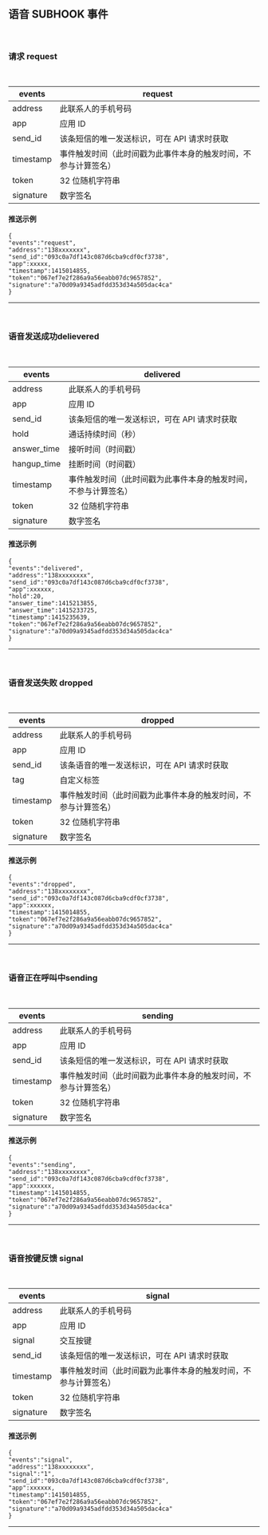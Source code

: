 ## 语音 SUBHOOK 事件

<br>

### **请求 request**

<br>


events | request
---|---
address | 此联系人的手机号码
app | 应用 ID
send_id|该条短信的唯一发送标识，可在 API 请求时获取
timestamp|事件触发时间（此时间戳为此事件本身的触发时间，不参与计算签名）
token|32 位随机字符串
signature|数字签名

#### 推送示例


```
{
"events":"request",
"address":"138xxxxxxx",
"send_id":"093c0a7df143c087d6cba9cdf0cf3738",
"app":xxxxx,
"timestamp":1415014855,
"token":"067ef7e2f286a9a56eabb07dc9657852",
"signature":"a70d09a9345adfdd353d34a505dac4ca"
}
```

---

<br>

### **语音发送成功delievered**

<br>


events | delivered
---|---
address | 此联系人的手机号码
app | 应用 ID
send_id|该条短信的唯一发送标识，可在 API 请求时获取
hold|通话持续时间（秒）
answer_time|接听时间（时间戳）
hangup_time|挂断时间（时间戳）
timestamp|事件触发时间（此时间戳为此事件本身的触发时间，不参与计算签名）
token|32 位随机字符串
signature|数字签名

#### 推送示例


```
{
"events":"delivered",
"address":"138xxxxxxxx",
"send_id":"093c0a7df143c087d6cba9cdf0cf3738",
"app":xxxxxx,
"hold":20,
"answer_time":1415213855,
"answer_time":1415233725,
"timestamp":1415235639,
"token":"067ef7e2f286a9a56eabb07dc9657852",
"signature":"a70d09a9345adfdd353d34a505dac4ca"
}
```
---

<br>

### **语音发送失败 dropped**

<br>


events | dropped
---|---
address | 此联系人的手机号码
app | 应用 ID
send_id|该条语音的唯一发送标识，可在 API 请求时获取
tag|自定义标签
timestamp|事件触发时间（此时间戳为此事件本身的触发时间，不参与计算签名）
token|32 位随机字符串
signature|数字签名

#### 推送示例


```
{
"events":"dropped",
"address":"138xxxxxxxx",
"send_id":"093c0a7df143c087d6cba9cdf0cf3738",
"app":xxxxxx,
"timestamp":1415014855,
"token":"067ef7e2f286a9a56eabb07dc9657852",
"signature":"a70d09a9345adfdd353d34a505dac4ca"
}
```
---
<br>

### **语音正在呼叫中sending**

<br>


events | sending
---|---
address | 此联系人的手机号码
app | 应用 ID
send_id|该条短信的唯一发送标识，可在 API 请求时获取
timestamp|事件触发时间（此时间戳为此事件本身的触发时间，不参与计算签名）
token|32 位随机字符串
signature|数字签名

#### 推送示例


```
{
"events":"sending",
"address":"138xxxxxxxx",
"send_id":"093c0a7df143c087d6cba9cdf0cf3738",
"app":xxxxxx,
"timestamp":1415014855,
"token":"067ef7e2f286a9a56eabb07dc9657852",
"signature":"a70d09a9345adfdd353d34a505dac4ca"
}
```
---

<br>

### **语音按键反馈 signal**

<br>


events | signal
---|---
address | 此联系人的手机号码
app | 应用 ID
signal|交互按键
send_id|该条短信的唯一发送标识，可在 API 请求时获取
timestamp|事件触发时间（此时间戳为此事件本身的触发时间，不参与计算签名）
token|32 位随机字符串
signature|数字签名

#### 推送示例


```
{
"events":"signal",
"address":"138xxxxxxxx",
"signal":"1",
"send_id":"093c0a7df143c087d6cba9cdf0cf3738",
"app":xxxxxx,
"timestamp":1415014855,
"token":"067ef7e2f286a9a56eabb07dc9657852",
"signature":"a70d09a9345adfdd353d34a505dac4ca"
}
```
---
